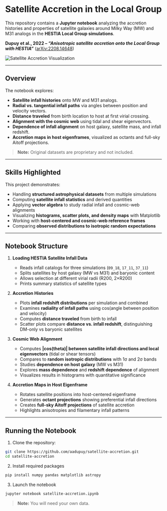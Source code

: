 # Satellite Accretion in the Local Group


This repository contains a **Jupyter notebook** analyzing the accretion histories and properties of satellite galaxies around Milky Way (MW) and M31 analogs in the **HESTIA Local Group simulations**.

**Dupuy et al., 2022 – _“Anisotropic satellite accretion onto the Local Group with HESTIA”_** ([arXiv:2208.14648](https://arxiv.org/abs/2208.14648))

![Satellite Accretion Visualization](accretion_vis.png)

---

## Overview

The notebook explores:

- **Satellite infall histories** onto MW and M31 analogs.
- **Radial vs. tangential infall paths** via angles between position and velocity vectors.
- **Distance traveled** from birth location to host at first virial crossing.
- **Alignment with the cosmic web** using tidal and shear eigenvectors.
- **Dependence of infall alignment** on host galaxy, satellite mass, and infall redshift.
- **Accretion maps in host eigenframes**, visualized as octants and full-sky Aitoff projections.

> **Note:** Original datasets are proprietary and not included.

---

## Skills Highlighted

This project demonstrates:

- Handling **structured astrophysical datasets** from multiple simulations
- Computing **satellite infall statistics** and derived quantities
- Applying **vector algebra** to study radial infall and cosmic-web alignments
- Visualizing **histograms, scatter plots, and density maps** with Matplotlib
- Working with **host-centered and cosmic-web reference frames**
- Comparing **observed distributions to isotropic random expectations**

---

## Notebook Structure

1. **Loading HESTIA Satellite Infall Data**
   - Reads infall catalogs for three simulations (`09_18`, `17_11`, `37_11`)
   - Splits satellites by host galaxy (MW vs M31) and baryonic content
   - Allows selection at different virial radii (R200, 2×R200)
   - Prints summary statistics of satellite types

2. **Accretion Histories**
   - Plots **infall redshift distributions** per simulation and combined
   - Examines **radiality of infall paths** using cos(angle between position and velocity)
   - Computes **distance traveled** from birth to infall
   - Scatter plots compare **distance vs. infall redshift**, distinguishing DM-only vs baryonic satellites

3. **Cosmic Web Alignment**
   - Computes **|cos(theta)| between satellite infall directions and local eigenvectors**
     (tidal or shear tensors)
   - Compares to **random isotropic distributions** with 1σ and 2σ bands
   - Studies **dependence on host galaxy** (MW vs M31)
   - Explores **mass dependence** and **redshift dependence** of alignment
   - Visualizes results in histograms with quantitative significance

4. **Accretion Maps in Host Eigenframe**
   - Rotates satellite positions into host-centered eigenframe
   - Generates **octant projections** showing preferential infall directions
   - Creates **full-sky Aitoff projections** of satellite accretion
   - Highlights anisotropies and filamentary infall patterns

---

## Running the Notebook

1. Clone the repository:

```bash
git clone https://github.com/aadupuy/satellite-accretion.git
cd satellite-accretion
```

2. Install required packages

```bash
pip install numpy pandas matplotlib astropy
```

3. Launch the notebook

```bash
jupyter notebook satellite-accretion.ipynb
```

> **Note:** You will need your own data.